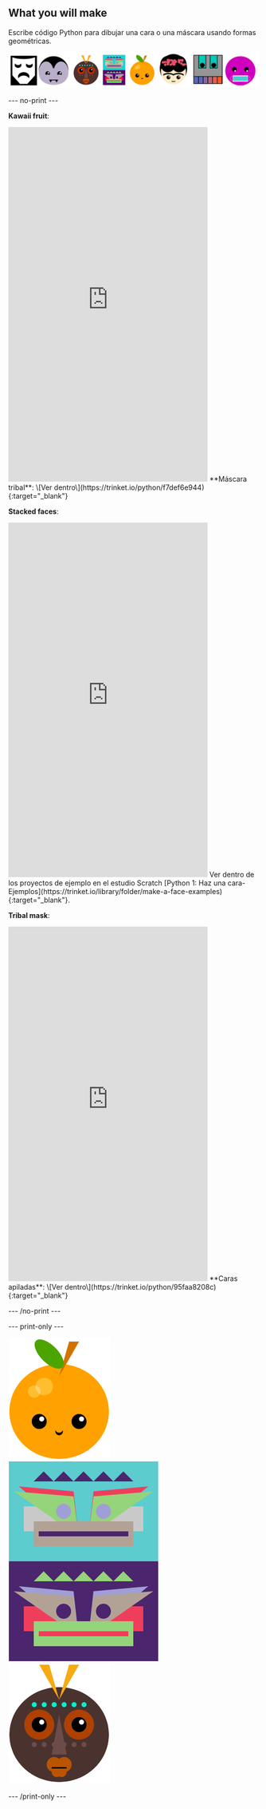 ## What you will make

Escribe código Python para dibujar una cara o una máscara usando formas geométricas.

![Ejemplos de diferentes caras.](images/strip.png)

--- no-print ---

**Kawaii fruit**:
<iframe src="https://editor.raspberrypi.org/en/embed/viewer/fruit-face-example" width="400" height="710" frameborder="0" marginwidth="0" marginheight="0" allowfullscreen>
</iframe> **Máscara tribal**: \[Ver dentro\](https://trinket.io/python/f7def6e944){:target="_blank"}

**Stacked faces**:
<iframe src="https://editor.raspberrypi.org/en/embed/viewer/stacked-faces-example" width="400" height="710" frameborder="0" marginwidth="0" marginheight="0" allowfullscreen>
</iframe> Ver dentro de los proyectos de ejemplo en el estudio Scratch [Python 1: Haz una cara- Ejemplos](https://trinket.io/library/folder/make-a-face-examples){:target="_blank"}.

**Tribal mask**:
<iframe src="https://editor.raspberrypi.org/en/embed/viewer/tribal-mask-example" width="400" height="710" frameborder="0" marginwidth="0" marginheight="0" allowfullscreen>
</iframe> **Caras apiladas**: \[Ver dentro\](https://trinket.io/python/95faa8208c){:target="_blank"}

--- /no-print ---

--- print-only ---

![El área de salida del proyecto de fruta Kawaii.](images/smile.png) ![El área de salida del proyecto de caras apiladas.](images/stacked.png) ![El área de salida del proyecto de máscaras tribales.](images/tribal.png)

--- /print-only ---

